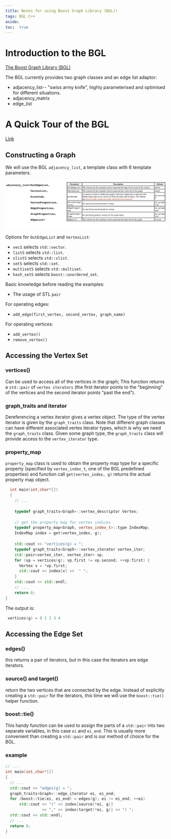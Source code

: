 ```yaml
---
title: Notes for using Boost Graph Library (BGL)!
tags: BGL C++
aside:
toc:  true
---
```


# Introduction to the BGL

[The Boost Graph Library (BGL)][32567fb2]

  [32567fb2]: https://www.boost.org/doc/libs/1_69_0/libs/graph/doc/index.html "BGL"

  The BGL currently provides two graph classes and an edge list adaptor:
  - adjacency_list-- "swiss army knife", highly parameterised and optimised for  different situations.
  - adjacency_matrix
  - edge_list

# A Quick Tour of the BGL
[Link](https://www.boost.org/doc/libs/1_69_0/libs/graph/doc/quick_tour.html)

## Constructing a Graph

We will use the BGL ```adjacency_list```, a template class with 6 template parameters.

![adjacency_list](/docs/assets/images/adjacency_list.jpg)

Options for ```OutEdgeList``` and ```VertexList```:

- ```vecS``` selects ```std::vector```.
- ```listS``` selects ```std::list```.
- ```slistS``` selects ```std::slist```.
- ```setS``` selects ```std::set```.
- ```multisetS``` selects ```std::multiset```.
- ```hash_setS``` selects ```boost::unordered_set```.

Basic knowledge before reading the examples:
- The usage of STL ```pair```

For operating edges:
- ```add_edge(first_vertex, second_vertex, graph_name)```

For operating vertices:
- ```add_vertex()```
- ```remove_vertex()```

## Accessing the Vertex Set

### vertices()
Can be used to access all of the vertices in the graph;
This function returns a ```std::pair``` of ```vertex iterators``` (the first iterator points to the "beginning" of the vertices and the second iterator points "past the end").

### graph_traits and iterator
 Dereferencing a vertex iterator gives a vertex object. The type of the vertex iterator is given by the ```graph_traits``` class. Note that different graph classes can have different associated vertex iterator types, which is why we need the ```graph_traits``` class. Given some graph type, the ```graph_traits``` class will provide access to the ```vertex_iterator``` type.

### property_map
```property_map``` class is used to obtain the property map type for a specific property (specified by ```vertex_index_t```, one of the BGL predefined properties) and function call ```get(vertex_index, g)``` returns the actual property map object.

```c++
  int main(int,char*[])
  {
    // ...

    typedef graph_traits<Graph>::vertex_descriptor Vertex;

    // get the property map for vertex indices
    typedef property_map<Graph, vertex_index_t>::type IndexMap;
    IndexMap index = get(vertex_index, g);

    std::cout << "vertices(g) = ";
    typedef graph_traits<Graph>::vertex_iterator vertex_iter;
    std::pair<vertex_iter, vertex_iter> vp;
    for (vp = vertices(g); vp.first != vp.second; ++vp.first) {
      Vertex v = *vp.first;
      std::cout << index[v] <<  " ";
    }
    std::cout << std::endl;
    // ...
    return 0;
}

```

The output is:

```c++
 vertices(g) = 0 1 2 3 4
```

## Accessing the Edge Set

### edges()
this returns a pair of iterators, but in this case the iterators are edge iterators.

### source() and target()
return the two vertices that are connected by the edge. Instead of explicitly creating a ```std::pair``` for the iterators, this time we will use the ```boost::tie()``` helper function. 

### boost::tie()
This handy function can be used to assign the parts of a ```std::pair``` into two separate variables, in this case ```ei``` and ```ei_end```. This is usually more convenient than creating a ```std::pair``` and is our method of choice for the BGL.


### example

```c++
// ...
int main(int,char*[])
{
  // ...
  std::cout << "edges(g) = ";
  graph_traits<Graph>::edge_iterator ei, ei_end;
  for (boost::tie(ei, ei_end) = edges(g); ei != ei_end; ++ei)
      std::cout << "(" << index[source(*ei, g)]
                << "," << index[target(*ei, g)] << ") ";
  std::cout << std::endl;
  // ...
  return 0;
}

```
